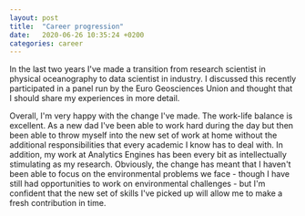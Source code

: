 ```yaml
---
layout: post
title:  "Career progression"
date:   2020-06-26 10:35:24 +0200
categories: career
---
```


In the last two years I've made a transition from research scientist in physical oceanography to data scientist in industry. I discussed this recently participated in a panel run by the Euro Geosciences Union and thought that I should share my experiences in more detail.

Overall, I'm very happy with the change I've made. The work-life balance is excellent.  As a new dad I've been able to work hard during the day but then been able to throw myself into the new set of work at home without the additional responsibilities that every academic I know has to deal with. In addition, my work at Analytics Engines has been every bit as intellectually stimulating as my research. Obviously, the change has meant that I haven't been able to focus on the environmental problems we face - though I have still had opportunities to work on environmental challenges - but I'm confident that the new set of skills I've picked up will allow me to make a fresh contribution in time.